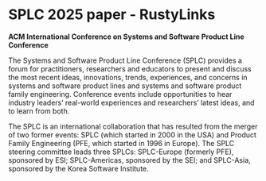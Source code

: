 # SPLC 2025 paper - RustyLinks

**ACM International Conference on Systems and Software Product Line Conference**

The Systems and Software Product Line Conference (SPLC) provides a forum for practitioners, researchers and educators to present and discuss the most recent ideas, innovations, trends, experiences, and concerns in systems and software product lines and systems and software product family engineering. Conference events include opportunities to hear industry leaders’ real-world experiences and researchers’ latest ideas, and to learn from both.

The SPLC is an international collaboration that has resulted from the merger of two former events: SPLC (which started in 2000 in the USA) and Product Family Engineering (PFE, which started in 1996 in Europe). The SPLC steering committee leads three SPLCs: SPLC-Europe (formerly PFE), sponsored by ESI; SPLC-Americas, sponsored by the SEI; and SPLC-Asia, sponsored by the Korea Software Institute.
